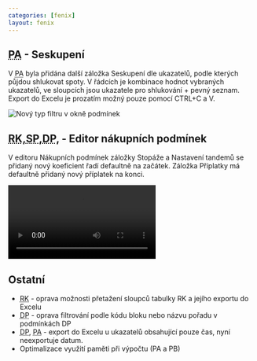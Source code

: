 ```yaml
---
categories: [fenix]
layout: fenix
---
```

## <abbr title="Post analýza">PA</abbr> - Seskupení
V  <abbr title="Post analýza">PA</abbr> byla přidána další záložka Seskupení dle ukazatelů, podle kterých půjdou shlukovat spoty. V řádcích je kombinace hodnot vybraných ukazatelů, ve sloupcích jsou ukazatele pro shlukování + pevný seznam. Export do Excelu je prozatím možný pouze pomocí CTRL+C a V.

![Nový typ filtru v okně podmínek]({{site.url}}/data/PA_seskupení.jpg)

## <abbr title="Reachové křivky">RK,</abbr><abbr title="Strategický plán">SP,</abbr><abbr title="Detailní plán">DP,</abbr> - Editor nákupních podmínek
V editoru Nákupních podmínek záložky Stopáže a Nastavení tandemů se přidaný nový koeficient řadí defaultně na začátek. Záložka Příplatky má defaultně přidaný nový příplatek na konci.

<video src="{{site.url}}/data/RK-SP-DP_editor NP.mp4" type="video/mp4" controls></video>

## Ostatní
<ul><li><abbr title="Reachové křivky">RK</abbr> -  oprava možnosti přetažení sloupců tabulky RK a jejího exportu do Excelu</li>
<li><abbr title="Detailní plán">DP</abbr> - oprava filtrování podle kódu bloku nebo názvu pořadu v podmínkách DP</li>
<li><abbr title="Detailní plán">DP</abbr>, <abbr title="Post analýza">PA</abbr> - export do Excelu u ukazatelů obsahující pouze čas, nyní neexportuje datum.</li>
<li>Optimalizace využití paměti při výpočtu (PA a PB)</li></ul>